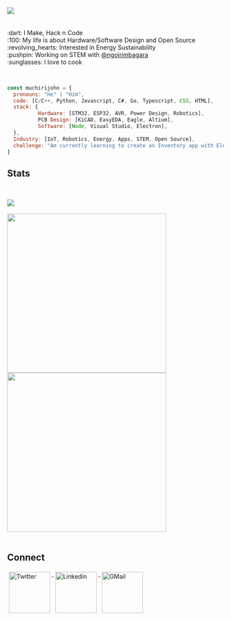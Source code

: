 <h2 align="left">
  <img src="https://readme-typing-svg.herokuapp.com/?lines=Hey,+There!+👋;Here's+muchiri+john..;Nice+to+meet+you!&center=true&size=30">
</h2>
<p align="left">
  <br>:dart: I Make, Hack n Code
  <br>:100: My life is about Hardware/Software Design and Open Source
  <br>:revolving_hearts: Interested in Energy Sustainability
  <br>:pushpin: Working on STEM with <a href="https://github.com/ngoirimbagara">@ngoirimbagara</a>
  <br>:sunglasses: I love to cook
</p>
<br>

```javascript
const muchirijohn = {
  pronouns: "He" | "Him",
  code: [C/C++, Python, Javascript, C#, Go, Typescript, CSS, HTML],
  stack: { 
          Hardware: [STM32, ESP32, AVR, Power Design, Robotics],
          PCB Design: [KiCAD, EasyEDA, Eagle, Altium],
          Software: [Node, Visual Studio, Electron],
  },
  Industry: [IoT, Robotics, Energy, Apps, STEM, Open Source],
  challenge: "Am currently learning to create an Inventory app with Electron"
}
```

<h2>Stats<!--<img width="140px" src="https://media.giphy.com/media/Bzzb92NKwUOj0FjQOd/giphy.gif" />--></h2>
<br>
<p align="left">
  <a href="#">
    <img src="https://activity-graph.herokuapp.com/graph?username=muchirijohn&theme=dracula&bg_color=00000000&color=878787&line=4c8ed9&point=00000000&area=true&hide_border=true" />     </a><br><br>
  <a href="#" alt=""><img width="370px" src="https://github-readme-stats.vercel.app/api?username=muchirijohn&custom_title=In+Data+We+Trust&show_icons=true&hide_border=true&count_private=true&bg_color=00000000&title_color=58a6fe&text_color=878787&icon_color=58a6fe&cache_seconds=1800" />
  </a>
  <a href="#" alt=""><img width="370px" src="https://github-readme-streak-stats.herokuapp.com/?user=muchirijohn&background=00000000&hide_border=true&stroke=878787&ring=4c8ed9&fire=4c8ed9&currStreakNum=878787&sideNums=878787&currStreakLabel=878787&sideLabels=878787&dates=878787" />
  </a><br></br>
</p>

<h2>Connect<!--<img width="140px" src="https://media.giphy.com/media/xTiTnxpQ3ghPiB2Hp6/giphy.gif">--></h2>
<p align="left">
  <a href="https://twitter.com/muchiri15john">
  <img width="96px" src="https://raw.githubusercontent.com/klaasnicolaas/ColoredBadges/master/svg/social/twitter.svg" alt="Twitter" style="vertical-align:top; margin:4px">
  </a>
  <a href="https://linkedin.com/in/muchirijohn">
  <img width="96px" src="https://raw.githubusercontent.com/klaasnicolaas/ColoredBadges/master/svg/social/linkedin.svg" alt="Linkedin" style="vertical-align:top; margin:4px">
  </a><!--
  <a href="https://instagram.com/muchirijohn">
  <img src="https://raw.githubusercontent.com/klaasnicolaas/ColoredBadges/prod/svg/social/instagram.svg" alt="Instagram" style="vertical-align:top; margin:4px">
  </a>-->
  <a href="mailto:muchiri.mwihaki@gmail.com">
  <img width="96px" src="https://raw.githubusercontent.com/klaasnicolaas/ColoredBadges/prod/svg/social/gmail.svg" alt="GMail" style="vertical-align:top; margin:4px">
  </a>
</p>

